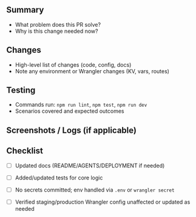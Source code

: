 ## Summary
- What problem does this PR solve?
- Why is this change needed now?

## Changes
- High-level list of changes (code, config, docs)
- Note any environment or Wrangler changes (KV, vars, routes)

## Testing
- Commands run: `npm run lint`, `npm test`, `npm run dev`
- Scenarios covered and expected outcomes

## Screenshots / Logs (if applicable)

## Checklist
- [ ] Updated docs (README/AGENTS/DEPLOYMENT if needed)
- [ ] Added/updated tests for core logic
- [ ] No secrets committed; env handled via `.env` or `wrangler secret`
- [ ] Verified staging/production Wrangler config unaffected or updated as needed

